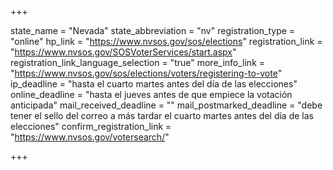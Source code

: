 +++

state_name = "Nevada"
state_abbreviation = "nv"
registration_type = "online"
hp_link = "https://www.nvsos.gov/sos/elections"
registration_link = "https://www.nvsos.gov/SOSVoterServices/start.aspx"
registration_link_language_selection = "true"
more_info_link = "https://www.nvsos.gov/sos/elections/voters/registering-to-vote"
ip_deadline = "hasta el cuarto martes antes del día de las elecciones"
online_deadline = "hasta el jueves antes de que empiece la votación anticipada"
mail_received_deadline = ""
mail_postmarked_deadline = "debe tener el sello del correo a más tardar el cuarto martes antes del día de las elecciones"
confirm_registration_link = "https://www.nvsos.gov/votersearch/"

+++
